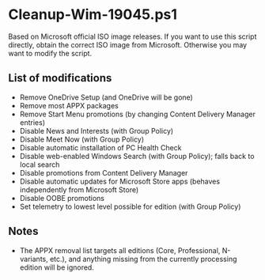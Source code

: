 # Cleanup-Wim-19045.ps1
 
Based on Microsoft official ISO image releases. If you want to use this script directly, obtain the correct ISO image from Microsoft. Otherwise you may want to modify the script.

## List of modifications

- Remove OneDrive Setup (and OneDrive will be gone)
- Remove most APPX packages
- Remove Start Menu promotions (by changing Content Delivery Manager entries)
- Disable News and Interests (with Group Policy)
- Disable Meet Now (with Group Policy)
- Disable automatic installation of PC Health Check
- Disable web-enabled Windows Search (with Group Policy); falls back to local search
- Disable promotions from Content Delivery Manager
- Disable automatic updates for Microsoft Store apps (behaves independently from Microsoft Store)
- Disable OOBE promotions
- Set telemetry to lowest level possible for edition (with Group Policy)

## Notes

- The APPX removal list targets all editions (Core, Professional, N-variants, etc.), and anything missing from the currently processing edition will be ignored.
